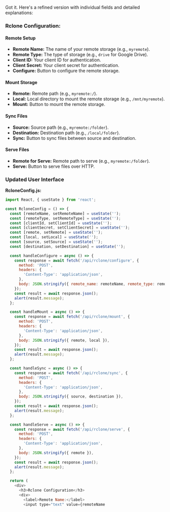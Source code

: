 Got it. Here's a refined version with individual fields and detailed explanations:

### Rclone Configuration:

#### Remote Setup
- **Remote Name:** The name of your remote storage (e.g., `myremote`).
- **Remote Type:** The type of storage (e.g., `drive` for Google Drive).
- **Client ID:** Your client ID for authentication.
- **Client Secret:** Your client secret for authentication.
- **Configure:** Button to configure the remote storage.

#### Mount Storage
- **Remote:** Remote path (e.g., `myremote:/`).
- **Local:** Local directory to mount the remote storage (e.g., `/mnt/myremote`).
- **Mount:** Button to mount the remote storage.

#### Sync Files
- **Source:** Source path (e.g., `myremote:/folder`).
- **Destination:** Destination path (e.g., `/local/folder`).
- **Sync:** Button to sync files between source and destination.

#### Serve Files
- **Remote for Serve:** Remote path to serve (e.g., `myremote:/folder`).
- **Serve:** Button to serve files over HTTP.

### Updated User Interface

**RcloneConfig.js:**

```javascript
import React, { useState } from 'react';

const RcloneConfig = () => {
  const [remoteName, setRemoteName] = useState('');
  const [remoteType, setRemoteType] = useState('');
  const [clientId, setClientId] = useState('');
  const [clientSecret, setClientSecret] = useState('');
  const [remote, setRemote] = useState('');
  const [local, setLocal] = useState('');
  const [source, setSource] = useState('');
  const [destination, setDestination] = useState('');

  const handleConfigure = async () => {
    const response = await fetch('/api/rclone/configure', {
      method: 'POST',
      headers: {
        'Content-Type': 'application/json',
      },
      body: JSON.stringify({ remote_name: remoteName, remote_type: remoteType, config_params: `client_id ${clientId} client_secret ${clientSecret}` }),
    });
    const result = await response.json();
    alert(result.message);
  };

  const handleMount = async () => {
    const response = await fetch('/api/rclone/mount', {
      method: 'POST',
      headers: {
        'Content-Type': 'application/json',
      },
      body: JSON.stringify({ remote, local }),
    });
    const result = await response.json();
    alert(result.message);
  };

  const handleSync = async () => {
    const response = await fetch('/api/rclone/sync', {
      method: 'POST',
      headers: {
        'Content-Type': 'application/json',
      },
      body: JSON.stringify({ source, destination }),
    });
    const result = await response.json();
    alert(result.message);
  };

  const handleServe = async () => {
    const response = await fetch('/api/rclone/serve', {
      method: 'POST',
      headers: {
        'Content-Type': 'application/json',
      },
      body: JSON.stringify({ remote }),
    });
    const result = await response.json();
    alert(result.message);
  };

  return (
    <div>
      <h3>Rclone Configuration</h3>
      <div>
        <label>Remote Name:</label>
        <input type="text" value={remoteName
